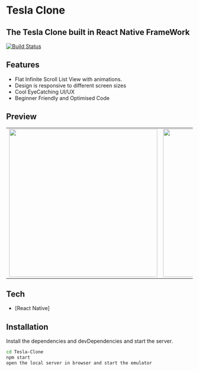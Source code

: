 # Tesla Clone
## The Tesla Clone built in React Native FrameWork

[![Build Status](https://travis-ci.org/joemccann/dillinger.svg?branch=master)](https://github.com/Lakhankumawat/Tesla-clone)

## Features

- Flat Infinite Scroll List View with animations.
- Design is responsive to different screen sizes
- Cool EyeCatching UI/UX
- Beginner Friendly and Optimised Code

## Preview

<table>
  <tr>
    <td><img width="400" src="https://user-images.githubusercontent.com/55774240/150271752-42acdecb-d791-46cd-b648-40df7e700bef.jpg" ></td>
    <td><img width="400" src="https://user-images.githubusercontent.com/55774240/150271773-320900c1-22c8-416f-9bd1-de5e6b42fb01.jpg" ></td>
  </tr>
</table>


## Tech
- [React Native] 

## Installation

Install the dependencies and devDependencies and start the server.

```sh
cd Tesla-Clone
npm start
open the local server in browser and start the emulator
```


